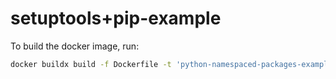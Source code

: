# setuptools+pip-example

To build the docker image, run:
```bash
docker buildx build -f Dockerfile -t 'python-namespaced-packages-examples/setuptools+pip-example:$(git rev-parse HEAD)' .
```
